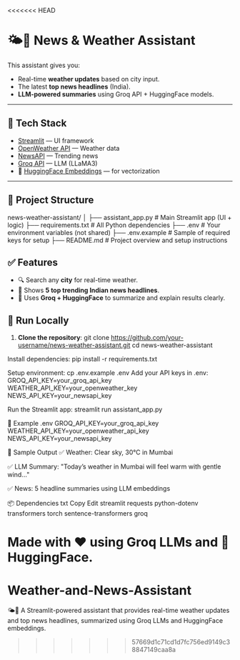 <<<<<<< HEAD
# 🌤️📰 News & Weather Assistant

This assistant gives you:
- Real-time **weather updates** based on city input.
- The latest **top news headlines** (India).
- **LLM-powered summaries** using Groq API + HuggingFace models.

---

## 🧠 Tech Stack

- [Streamlit](https://streamlit.io/) — UI framework
- [OpenWeather API](https://openweathermap.org/) — Weather data
- [NewsAPI](https://newsapi.org/) — Trending news
- [Groq API](https://console.groq.com/docs) — LLM (LLaMA3)
- 🤗 [HuggingFace Embeddings](https://huggingface.co/sentence-transformers/all-MiniLM-L6-v2) — for vectorization

---

## 📁 Project Structure
news-weather-assistant/
│
├── assistant_app.py # Main Streamlit app (UI + logic)
├── requirements.txt # All Python dependencies
├── .env # Your environment variables (not shared)
├── .env.example # Sample of required keys for setup
├── README.md # Project overview and setup instructions


## ✅ Features

- 🔍 Search any **city** for real-time weather.
- 📢 Shows **5 top trending Indian news headlines**.
- 🧠 Uses **Groq + HuggingFace** to summarize and explain results clearly.


## 🚀 Run Locally

1. **Clone the repository**:
git clone https://github.com/your-username/news-weather-assistant.git
cd news-weather-assistant

Install dependencies:
pip install -r requirements.txt

Setup environment:
cp .env.example .env
Add your API keys in .env:
GROQ_API_KEY=your_groq_api_key
WEATHER_API_KEY=your_openweather_key
NEWS_API_KEY=your_newsapi_key

Run the Streamlit app:
streamlit run assistant_app.py


📄 Example .env
GROQ_API_KEY=your_groq_api_key
WEATHER_API_KEY=your_openweather_api_key
NEWS_API_KEY=your_newsapi_key


🧪 Sample Output
✅ Weather: Clear sky, 30°C in Mumbai

✅ LLM Summary: "Today’s weather in Mumbai will feel warm with gentle wind..."

✅ News: 5 headline summaries using LLM embeddings


📦 Dependencies
txt
Copy
Edit
streamlit
requests
python-dotenv
transformers
torch
sentence-transformers
groq

Made with ❤️ using Groq LLMs and 🤗 HuggingFace.
=======
# Weather-and-News-Assistant
🌤️📰 A Streamlit-powered assistant that provides real-time weather updates and top news headlines, summarized using Groq LLMs and HuggingFace embeddings.
>>>>>>> 57669d1c71cd1d7fc756ed9149c38847149caa8a
